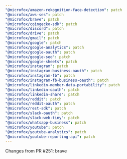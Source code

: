 ```yaml
---
"@microfox/amazon-rekognition-face-detection": patch
"@microfox/aws-ses": patch
"@microfox/brave": patch
"@microfox/coingecko-sdk": patch
"@microfox/discord": patch
"@microfox/drive": patch
"@microfox/gmail": patch
"@microfox/google": patch
"@microfox/google-analytics": patch
"@microfox/google-oauth": patch
"@microfox/google-seo": patch
"@microfox/google-sheets": patch
"@microfox/instagram": patch
"@microfox/instagram-business-oauth": patch
"@microfox/instagram-fb": patch
"@microfox/instagram-fb-business-oauth": patch
"@microfox/linkedin-member-data-portability": patch
"@microfox/linkedin-oauth": patch
"@microfox/linkedin-share": patch
"@microfox/reddit": patch
"@microfox/reddit-oauth": patch
"@microfox/rest-sdk": patch
"@microfox/slack-oauth": patch
"@microfox/slack-web-tiny": patch
"@microfox/whatsapp-business": patch
"@microfox/youtube": patch
"@microfox/youtube-analytics": patch
"@microfox/youtube-reporting-api": patch
---
```


Changes from PR #251: brave
